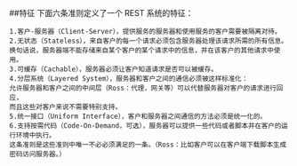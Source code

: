 ##特征
下面六条准则定义了一个 REST 系统的特征：

    1.客户-服务器（Client-Server），提供服务的服务器和使用服务的客户需要被隔离对待。
    2.无状态（Stateless），来自客户的每一个请求必须包含服务器处理该请求所需的所有信息。
    换句话说，服务器端不能存储来自某个客户的某个请求中的信息，并在该客户的其他请求中使用。
    3.可缓存（Cachable），服务器必须让客户知道请求是否可以被缓存。
    4.分层系统（Layered System），服务器和客户之间的通信必须被这样标准化：
    允许服务器和客户之间的中间层（Ross：代理，网关等）可以代替服务器对客户的请求进行回应，
    而且这些对客户来说不需要特别支持。
    5.统一接口（Uniform Interface），客户和服务器之间通信的方法必须是统一化的。
    6.支持按需代码（Code-On-Demand，可选），服务器可以提供一些代码或者脚本并在客户的运行环境中执行。
    这条准则是这些准则中唯一不必必须满足的一条。（Ross：比如客户可以在客户端下载脚本生成密码访问服务器。）